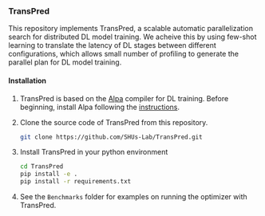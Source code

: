 ### TransPred

This repository implements TransPred, a scalable automatic parallelization search for distributed DL model training. We acheive this by using few-shot learning to translate the latency of DL stages between different configurations, which allows small number of profiling to generate the parallel plan for DL model training.


#### Installation

1. TransPred is based on the [Alpa](https://https://github.com/alpa-projects/alpa) compiler for DL training. Before beginning, install Alpa following the [instructions](https://alpa.ai/install.html).

2. Clone the source code of TransPred from this repository.
    ```bash
    git clone https://github.com/SHUs-Lab/TransPred.git
    ```

3. Install TransPred in your python environment
    ```bash
    cd TransPred
    pip install -e .
    pip install -r requirements.txt
    ```

4. See the `Benchmarks` folder for examples on running the optimizer with TransPred.


